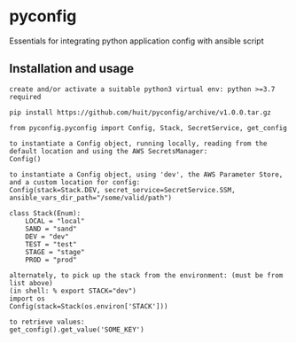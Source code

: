 # pyconfig

Essentials for integrating python application config with ansible script

## Installation and usage

    create and/or activate a suitable python3 virtual env: python >=3.7 required

    pip install https://github.com/huit/pyconfig/archive/v1.0.0.tar.gz

    from pyconfig.pyconfig import Config, Stack, SecretService, get_config

    to instantiate a Config object, running locally, reading from the default location and using the AWS SecretsManager:
    Config()
    
    to instantiate a Config object, using 'dev', the AWS Parameter Store, and a custom location for config:    
    Config(stack=Stack.DEV, secret_service=SecretService.SSM, ansible_vars_dir_path="/some/valid/path")
    
    class Stack(Enum):
        LOCAL = "local"
        SAND = "sand"
        DEV = "dev"
        TEST = "test"
        STAGE = "stage"
        PROD = "prod"

    alternately, to pick up the stack from the environment: (must be from list above)
    (in shell: % export STACK="dev")
    import os
    Config(stack=Stack(os.environ['STACK']))

    to retrieve values:
    get_config().get_value('SOME_KEY')